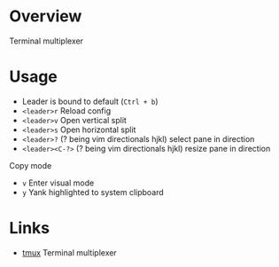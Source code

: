 # Overview

Terminal multiplexer

# Usage

- Leader is bound to default (`Ctrl + b`)
- `<leader>r` Reload config
- `<leader>v` Open vertical split
- `<leader>s` Open horizontal split
- `<leader>?` (? being vim directionals hjkl) select pane in direction
- `<leader><C-?>` (? being vim directionals hjkl) resize pane in direction

Copy mode
- `v` Enter visual mode
- `y` Yank highlighted to system clipboard

# Links

- [tmux](https://github.com/tmux/tmux) Terminal multiplexer
